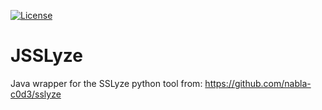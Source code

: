 [![License](https://img.shields.io/badge/license-Apache%202-blue.svg)](https://www.apache.org/licenses/LICENSE-2.0)

# JSSLyze

Java wrapper for the SSLyze python tool from: https://github.com/nabla-c0d3/sslyze

